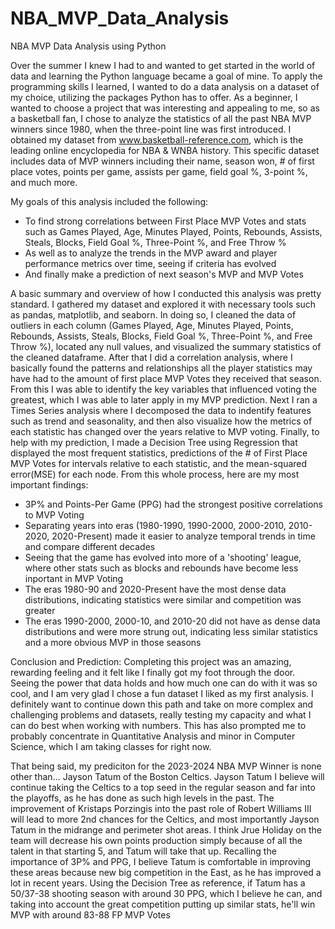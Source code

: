 # NBA_MVP_Data_Analysis
NBA MVP Data Analysis using Python

Over the summer I knew I had to and wanted to get started in the world of data and learning the Python language became a goal of mine. To apply the programming skills I learned, I wanted to do a data analysis on a dataset of my choice, utilizing the packages Python has to offer. As a beginner, I wanted to choose a project that was interesting and appealing to me, so as a basketball fan, I chose to analyze the statistics of all the past NBA MVP winners since 1980, when the three-point line was first introduced. I obtained my dataset from www.basketball-reference.com, which is the leading online encyclopedia for NBA & WNBA history. This specific dataset includes data of MVP winners including their name, season won, # of first place votes, points per game, assists per game, field goal %, 3-point %, and much more.

My goals of this analysis included the following:
- To find strong correlations between First Place MVP Votes and stats such as Games Played, Age, Minutes Played, Points, Rebounds, Assists, Steals, Blocks, Field Goal %, Three-Point %, and Free Throw %
- As well as to analyze the trends in the MVP award and player performance metrics over time, seeing if criteria has evolved 
- And finally make a prediction of next season's MVP and MVP Votes

A basic summary and overview of how I conducted this analysis was pretty standard. I gathered my dataset and explored it with necessary tools such as pandas, matplotlib, and seaborn. In doing so, I cleaned the data of outliers in each column (Games Played, Age, Minutes Played, Points, Rebounds, Assists, Steals, Blocks, Field Goal %, Three-Point %, and Free Throw %), located any null values, and visualized the summary statistics of the cleaned dataframe. After that I did a correlation analysis, where I basically found the patterns and relationships all the player statistics may have had to the amount of first place MVP Votes they received that season. From this I was able to identify the key variables that influenced voting the greatest, which I was able to later apply in my MVP prediction. Next I ran a Times Series analysis where I decomposed the data to indentify features such as trend and seasonality, and then also visualize how the metrics of each statistic has changed over the years relative to MVP voting. Finally, to help with my prediction, I made a Decision Tree using Regression that displayed the most frequent statistics, predictions of the # of First Place MVP Votes for intervals relative to each statistic, and the mean-squared error(MSE) for each node. From this whole process, here are my most important findings:

- 3P% and Points-Per Game (PPG) had the strongest positive correlations to MVP Voting
- Separating years into eras (1980-1990, 1990-2000, 2000-2010, 2010-2020, 2020-Present) made it easier to analyze temporal trends in time and compare different decades
- Seeing that the game has evolved into more of a 'shooting' league, where other stats such as blocks and rebounds have become less inportant in MVP Voting
- The eras 1980-90 and 2020-Present have the most dense data distributions, indicating statistics were similar and competition was greater
- The eras 1990-2000, 2000-10, and 2010-20 did not have as dense data distributions and were more strung out, indicating less similar statistics and a more obvious MVP in those seasons

Conclusion and Prediction:
Completing this project was an amazing, rewarding feeling and it felt like I finally got my foot through the door. Seeing the power that data holds and how much one can do with it was so cool, and I am very glad I chose a fun dataset I liked as my first analysis. I definitely want to continue down this path and take on more complex and challenging problems and datasets, really testing my capacity and what I can do best when working with numbers. This has also prompted me to probably concentrate in Quantitative Analysis and minor in Computer Science, which I am taking classes for right now. 

That being said, my prediciton for the 2023-2024 NBA MVP Winner is none other than... Jayson Tatum of the Boston Celtics.  Jayson Tatum I believe will continue taking the Celtics to a top seed in the regular season and far into the playoffs, as he has done as such high levels in the past. The improvement of Kristaps Porzingis into the past role of Robert Williams III will lead to more 2nd chances for the Celtics, and most importantly Jayson Tatum in the midrange and perimeter shot areas. I think Jrue Holiday on the team will decrease his own points production simply because of all the talent in that starting 5, and Tatum will take that up. Recalling the importance of 3P% and PPG, I believe Tatum is comfortable in improving these areas because new big competition in the East, as he has improved a lot in recent years. Using the Decision Tree as reference, if Tatum has a 50/37-38 shooting season with around 30 PPG, which I believe he can, and taking into account the great competition putting up similar stats, he'll win MVP with around 83-88 FP MVP Votes
